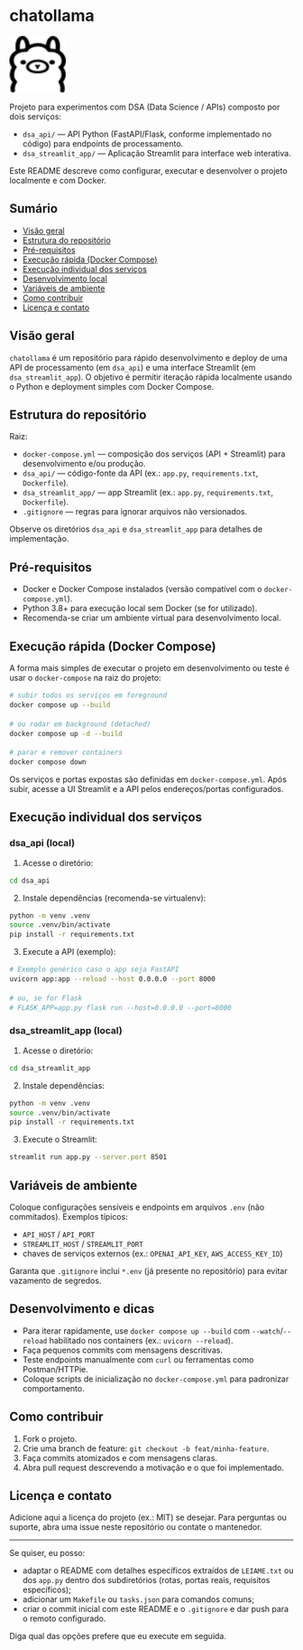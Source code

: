 # chatollama

<img src="https://github.com/ollama/ollama/blob/main/docs/logo.svg" alt="Ollama" width="100" />

Projeto para experimentos com DSA (Data Science / APIs) composto por dois serviços:

- `dsa_api/` — API Python (FastAPI/Flask, conforme implementado no código) para endpoints de processamento.
- `dsa_streamlit_app/` — Aplicação Streamlit para interface web interativa.

Este README descreve como configurar, executar e desenvolver o projeto localmente e com Docker.

## Sumário

- [Visão geral](#vis%C3%A3o-geral)
- [Estrutura do repositório](#estrutura-do-reposit%C3%B3rio)
- [Pré-requisitos](#pr%C3%A9-requisitos)
- [Execução rápida (Docker Compose)](#execu%C3%A7%C3%A3o-r%C3%A1pida-docker-compose)
- [Execução individual dos serviços](#execu%C3%A7%C3%A3o-individual-dos-servi%C3%A7os)
- [Desenvolvimento local](#desenvolvimento-local)
- [Variáveis de ambiente](#vari%C3%A1veis-de-ambiente)
- [Como contribuir](#como-contribuir)
- [Licença e contato](#licen%C3%A7a-e-contato)

## Visão geral

`chatollama` é um repositório para rápido desenvolvimento e deploy de uma API de processamento (em `dsa_api`) e uma interface Streamlit (em `dsa_streamlit_app`). O objetivo é permitir iteração rápida localmente usando o Python e deployment simples com Docker Compose.

## Estrutura do repositório

Raiz:

- `docker-compose.yml` — composição dos serviços (API + Streamlit) para desenvolvimento e/ou produção.
- `dsa_api/` — código-fonte da API (ex.: `app.py`, `requirements.txt`, `Dockerfile`).
- `dsa_streamlit_app/` — app Streamlit (ex.: `app.py`, `requirements.txt`, `Dockerfile`).
- `.gitignore` — regras para ignorar arquivos não versionados.

Observe os diretórios `dsa_api` e `dsa_streamlit_app` para detalhes de implementação.

## Pré-requisitos

- Docker e Docker Compose instalados (versão compatível com o `docker-compose.yml`).
- Python 3.8+ para execução local sem Docker (se for utilizado).
- Recomenda-se criar um ambiente virtual para desenvolvimento local.

## Execução rápida (Docker Compose)

A forma mais simples de executar o projeto em desenvolvimento ou teste é usar o `docker-compose` na raiz do projeto:

```bash
# subir todos os serviços em foreground
docker compose up --build

# ou rodar em background (detached)
docker compose up -d --build

# parar e remover containers
docker compose down
```

Os serviços e portas expostas são definidas em `docker-compose.yml`. Após subir, acesse a UI Streamlit e a API pelos endereços/portas configurados.

## Execução individual dos serviços

### dsa_api (local)

1. Acesse o diretório:

```bash
cd dsa_api
```

2. Instale dependências (recomenda-se virtualenv):

```bash
python -m venv .venv
source .venv/bin/activate
pip install -r requirements.txt
```

3. Execute a API (exemplo):

```bash
# Exemplo genérico caso o app seja FastAPI
uvicorn app:app --reload --host 0.0.0.0 --port 8000

# ou, se for Flask
# FLASK_APP=app.py flask run --host=0.0.0.0 --port=8000
```

### dsa_streamlit_app (local)

1. Acesse o diretório:

```bash
cd dsa_streamlit_app
```

2. Instale dependências:

```bash
python -m venv .venv
source .venv/bin/activate
pip install -r requirements.txt
```

3. Execute o Streamlit:

```bash
streamlit run app.py --server.port 8501
```

## Variáveis de ambiente

Coloque configurações sensíveis e endpoints em arquivos `.env` (não commitados). Exemplos típicos:

- `API_HOST` / `API_PORT`
- `STREAMLIT_HOST` / `STREAMLIT_PORT`
- chaves de serviços externos (ex.: `OPENAI_API_KEY`, `AWS_ACCESS_KEY_ID`)

Garanta que `.gitignore` inclui `*.env` (já presente no repositório) para evitar vazamento de segredos.

## Desenvolvimento e dicas

- Para iterar rapidamente, use `docker compose up --build` com `--watch`/`--reload` habilitado nos containers (ex.: `uvicorn --reload`).
- Faça pequenos commits com mensagens descritivas.
- Teste endpoints manualmente com `curl` ou ferramentas como Postman/HTTPie.
- Coloque scripts de inicialização no `docker-compose.yml` para padronizar comportamento.

## Como contribuir

1. Fork o projeto.
2. Crie uma branch de feature: `git checkout -b feat/minha-feature`.
3. Faça commits atomizados e com mensagens claras.
4. Abra pull request descrevendo a motivação e o que foi implementado.

## Licença e contato

Adicione aqui a licença do projeto (ex.: MIT) se desejar. Para perguntas ou suporte, abra uma issue neste repositório ou contate o mantenedor.

---

Se quiser, eu posso:

- adaptar o README com detalhes específicos extraídos de `LEIAME.txt` ou dos `app.py` dentro dos subdiretórios (rotas, portas reais, requisitos específicos);
- adicionar um `Makefile` ou `tasks.json` para comandos comuns;
- criar o commit inicial com este README e o `.gitignore` e dar push para o remoto configurado.

Diga qual das opções prefere que eu execute em seguida.
